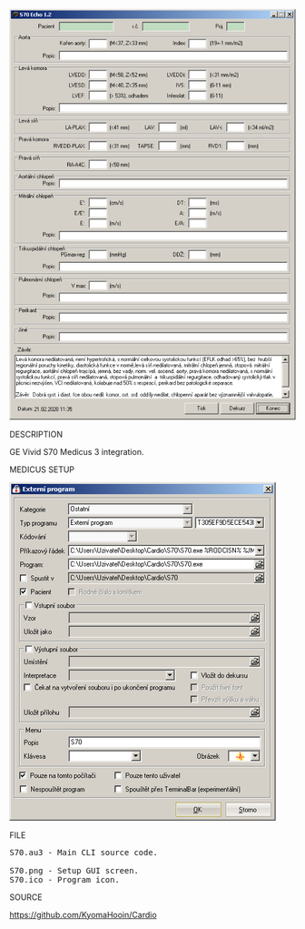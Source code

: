 
![S70](https://github.com/KyomaHooin/Cardio/raw/master/S70/S70.png "screenshot")

DESCRIPTION

GE Vivid S70 Medicus 3 integration.

MEDICUS SETUP

![Medicus](https://github.com/KyomaHooin/Cardio/raw/master/S70/Medicus.png "screenshot")

FILE
<pre>
S70.au3 - Main CLI source code.

S70.png - Setup GUI screen.
S70.ico - Program icon.
</pre>
SOURCE

https://github.com/KyomaHooin/Cardio

